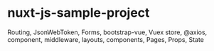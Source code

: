 # nuxt-js-sample-project
Routing, JsonWebToken, Forms, bootstrap-vue, Vuex store, @axios, component, middleware, layouts, components, Pages, Props, State 
